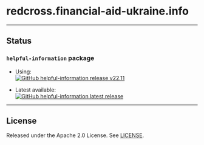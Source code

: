 # redcross.financial-aid-ukraine.info

---

## Status

### `helpful-information` package

- Using:  
  [![GitHub helpful-information release v22.11](https://img.shields.io/static/v1?label=helpful-information+release&message=v22.11.0&color=informational&logo=github)](https://github.com/rodekruis/helpful-information/releases/tag/v22.11.0)

- Latest available:  
  [![GitHub helpful-information latest release](https://img.shields.io/github/v/release/rodekruis/helpful-information?display_name=tag&label=helpful-information%20release&logo=github)](https://github.com/rodekruis/helpful-information/releases/latest)

---

## License

Released under the Apache 2.0 License. See [LICENSE](./LICENSE).
